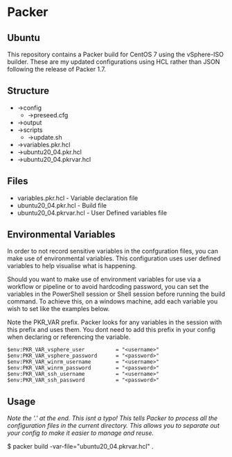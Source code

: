 # Packer

## Ubuntu

 This repository contains a Packer build for CentOS 7 using the vSphere-ISO builder.
 These are my updated configurations using HCL rather than JSON following the release of Packer 1.7.

## Structure
- ->config
	- ->preseed.cfg
 - ->output
 - ->scripts
	- ->update.sh
 - ->variables.pkr.hcl
 - ->ubuntu20_04.pkr.hcl
 - ->ubuntu20_04.pkrvar.hcl

## Files
- variables.pkr.hcl - Variable declaration file
- ubuntu20_04.pkr.hcl - Build file
- ubuntu20_04.pkrvar.hcl - User Defined variables file

 ## Environmental Variables
In order to not record sensitive variables in the confguration files, you can make use of environmental variables.  This configuration uses user defined variables to help visualise what is happening.

Should you want to make use of environment variables for use via a workflow or pipeline or to avoid hardcoding password, you can set the variables in the PowerShell session or Shell session before running the build command.  To achieve this, on a windows machine, add each variable you wish to set like the examples below.

Note the PKR_VAR prefix.  Packer looks for any variables in the session with this prefix and uses them. You dont need to add this prefix in your config when declaring or referencing the variable.
```
$env:PKR_VAR_vsphere_user          = "<username>"
$env:PKR_VAR_vsphere_password      = "<password>"
$env:PKR_VAR_winrm_username        = "<username>"
$env:PKR_VAR_winrm_password        = "<password>"
$env:PKR_VAR_ssh_username          = "<username>"
$env:PKR_VAR_ssh_password          = "<password>"
```

## Usage

*Note the '.' at the end.  This isnt a typo!  This tells Packer to process all the configuration files in the current directory.  This allows you to separate out your config to make it easier to manage and reuse.*

$ packer build -var-file="ubuntu20_04.pkrvar.hcl" .